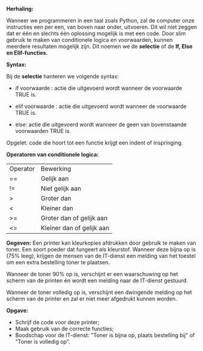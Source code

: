 **Herhaling:**

Wanneer we programmeren in een taal zoals Python, zal de computer onze instructies een per een, van boven naar onder, uitvoeren. Dit wil niet zeggen dat er één en slechts één oplossing mogelijk is met een code. Door slim gebruik te maken van conditionele logica en voorwaarden, kunnen meerdere resultaten mogelijk zijn. Dit noemen we de **selectie** of de **If, Else en Elif-functies.**

**Syntax:**

Bij de **selectie** hanteren we volgende syntax: 

* if voorwaarde : 
    actie die uitgevoerd wordt wanneer de voorwaarde TRUE is. 
    
* elif voorwaarde : 
    actie die uitgevoerd wordt wanneer de voorwaarde TRUE is. 
    
* else: 
    actie die uitgevoerd wordt wanneer de geen van bovenstaande voorwaarden TRUE is. 
    
    
Opgelet: code die hoort tot een functie krijgt een indent of inspringing. 


**Operatoren van conditionele logica:**

<table>
    <tr>
        <td>
            Operator
        </td>
        <td>
            Bewerking
        </td>
    </tr>
    <tr>
        <td>
            ==
        </td>
        <td>
            Gelijk aan
        </td>
    </tr>
    <tr>
        <td>
            !=
        </td>
        <td>
            Niet gelijk aan
        </td>
    </tr>
    <tr>
        <td>
            >
        </td>
        <td>
            Groter dan
        </td>
    </tr>
    <tr>
        <td>
            <
        </td>
        <td>
            Kleiner dan
        </td>
    </tr>
    <tr>
        <td>
            >=
        </td>
        <td>
            Groter dan of gelijk aan
        </td>
    </tr>
    <tr>
        <td>
            <=
        </td>
        <td>
            Kleiner dan of gelijk aan
        </td>
    </tr>
</table>


**Gegeven:**
Een printer kan kleurkopies afdrukken door gebruik te maken van toner. Een soort poeder dat fungeert als kleurstof. Wanneer deze bijna op is (75% leeg), krijgen de mensen van de IT-dienst een melding van het toestel om een extra bestelling toner te plaatsen. 

Wanneer de toner 90% op is, verschijnt er een waarschuwing op het scherm van de printen én wordt een melding naar de IT-dienst gestuurd. 

Wanneer de toner volledig op is, verschijnt een dwingende melding op het scherm van de printer en zal er niet meer afgedrukt kunnen worden. 

**Opgave:**
* Schrijf de code voor deze printer;
* Maak gebruik van de correcte functies;
* Boodschap voor de IT-dienst: "Toner is bijna op, plaats bestelling bij" of "Toner is volledig op". 
